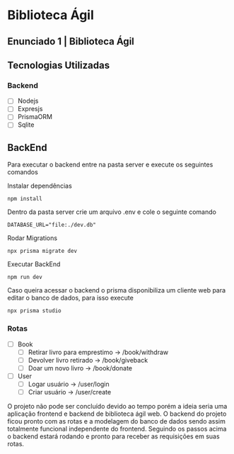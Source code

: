 # Biblioteca Ágil
## Enunciado 1 | Biblioteca Ágil

## Tecnologias Utilizadas
### Backend
- [ ] Nodejs
- [ ] Expresjs
- [ ] PrismaORM
- [ ] Sqlite

## BackEnd
Para executar o backend entre na pasta server e execute os seguintes comandos

Instalar dependências
```
npm install
```
Dentro da pasta server crie um arquivo .env e cole o seguinte comando
```
DATABASE_URL="file:./dev.db"
```
Rodar Migrations
```
npx prisma migrate dev
```
Executar BackEnd
```
npm run dev
```
Caso queira acessar o backend o prisma disponibiliza um cliente web para editar o banco de dados, para isso execute
```
npx prisma studio
```
### Rotas
- [ ] Book
    - [ ] Retirar livro para emprestimo -> /book/withdraw
    - [ ] Devolver livro retirado -> /book/giveback
    - [ ] Doar um novo livro -> /book/donate
- [ ] User
    - [ ] Logar usuário -> /user/login
    - [ ] Criar usuário -> /user/create

O projeto não pode ser concluído devido ao tempo porém a ideia seria uma aplicação frontend e backend de biblioteca ágil web. O backend do projeto ficou pronto com as rotas e a modelagem do banco de dados sendo assim totalmente funcional independente do frontend. Seguindo os passos acima o backend estará rodando e pronto para receber as requisições em suas rotas.
